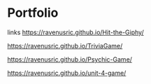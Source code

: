 # Portfolio

links 
https://ravenusric.github.io/Hit-the-Giphy/

https://ravenusric.github.io/TriviaGame/

https://ravenusric.github.io/Psychic-Game/

https://ravenusric.github.io/unit-4-game/